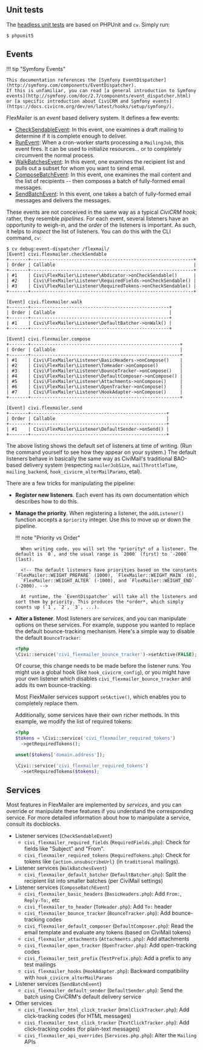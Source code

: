 ## Unit tests

The [headless unit tests](https://docs.civicrm.org/dev/en/latest/testing/#headless) are based on PHPUnit and `cv`. Simply run:

```
$ phpunit5
```

## Events

!!! tip "Symfony Events"

    This documentation references the [Symfony EventDispatcher](http://symfony.com/components/EventDispatcher).
    If this is unfamiliar, you can read [a general introduction to Symfony events](http://symfony.com/doc/2.7/components/event_dispatcher.html)
    or [a specific introduction about CiviCRM and Symfony events](https://docs.civicrm.org/dev/en/latest/hooks/setup/symfony/).

FlexMailer is an *event* based delivery system. It defines a few events:

* [CheckSendableEvent](CheckSendableEvent.md): In this event, one examines a draft mailing to determine if it is complete enough to deliver.
* [RunEvent](RunEvent.md): When a cron-worker starts processing a `MailingJob`, this event fires. It can be used to initialize resources... or to completely circumvent the normal process.
* [WalkBatchesEvent](WalkBatchesEvent.md): In this event, one examines the recipient list and pulls out a subset for whom you want to send email.
* [ComposeBatchEvent](ComposeBatchEvent.md): In this event, one examines the mail content and the list of recipients -- then composes a batch of fully-formed email messages.
* [SendBatchEvent](SendBatchEvent.md): In this event, one takes a batch of fully-formed email messages and delivers the messages.

These events are not conceived in the same way as a typical *CiviCRM hook*; rather, they resemble *pipelines*.  For each event, several listeners
have an opportunity to weigh-in, and the *order* of the listeners is important.  As such, it helps to *inspect* the list of listeners.  You can do
this with the CLI command, `cv`:

```
$ cv debug:event-dispatcher /flexmail/
[Event] civi.flexmailer.checkSendable
+-------+------------------------------------------------------------+
| Order | Callable                                                   |
+-------+------------------------------------------------------------+
| #1    | Civi\FlexMailer\Listener\Abdicator->onCheckSendable()      |
| #2    | Civi\FlexMailer\Listener\RequiredFields->onCheckSendable() |
| #3    | Civi\FlexMailer\Listener\RequiredTokens->onCheckSendable() |
+-------+------------------------------------------------------------+

[Event] civi.flexmailer.walk
+-------+---------------------------------------------------+
| Order | Callable                                          |
+-------+---------------------------------------------------+
| #1    | Civi\FlexMailer\Listener\DefaultBatcher->onWalk() |
+-------+---------------------------------------------------+

[Event] civi.flexmailer.compose
+-------+-------------------------------------------------------+
| Order | Callable                                              |
+-------+-------------------------------------------------------+
| #1    | Civi\FlexMailer\Listener\BasicHeaders->onCompose()    |
| #2    | Civi\FlexMailer\Listener\ToHeader->onCompose()        |
| #3    | Civi\FlexMailer\Listener\BounceTracker->onCompose()   |
| #4    | Civi\FlexMailer\Listener\DefaultComposer->onCompose() |
| #5    | Civi\FlexMailer\Listener\Attachments->onCompose()     |
| #6    | Civi\FlexMailer\Listener\OpenTracker->onCompose()     |
| #7    | Civi\FlexMailer\Listener\HookAdapter->onCompose()     |
+-------+-------------------------------------------------------+

[Event] civi.flexmailer.send
+-------+--------------------------------------------------+
| Order | Callable                                         |
+-------+--------------------------------------------------+
| #1    | Civi\FlexMailer\Listener\DefaultSender->onSend() |
+-------+--------------------------------------------------+
```

The above listing shows the default set of listeners at time of writing. (Run the command yourself to see how they appear on your system.)
The default listeners behave in basically the same way as CiviMail's traditional BAO-based delivery system (respecting `mailerJobSize`,
`mailThrottleTime`, `mailing_backend`, `hook_civicrm_alterMailParams`, etal).

There are a few tricks for manipulating the pipeline:

* __Register new listeners__. Each event has its own documentation which describes how to do this.
* __Manage the priority__. When registering a listener, the `addListener()` function accepts a `$priority` integer. Use this to move up or down the pipeline.

    !!! note "Priority vs Order"

        When writing code, you will set the *priority* of a listener. The default is `0`, and the usual range is `2000` (first) to `-2000` (last).

        <!-- The default listeners have priorities based on the constants `FlexMailer::WEIGHT_PREPARE` (1000), `FlexMailer::WEIGHT_MAIN` (0),
        `FlexMailer::WEIGHT_ALTER` (-1000), and `FlexMailer::WEIGHT_END` (-2000). -->

        At runtime, the `EventDispatcher` will take all the listeners and sort them by priority. This produces the *order*, which simply counts up (`1`, `2`, `3`, ...).

* __Alter a listener__. Most listeners are *services*, and you can manipulate options on these services. For example, suppose you wanted to replace the default bounce-tracking mechanism.
  Here's a simple way to disable the default `BounceTracker`:

    ```php
    <?php
    \Civi::service('civi_flexmailer_bounce_tracker')->setActive(FALSE);
    ```

    Of course, this change needs to be made before the listener runs. You might use a global hook (like `hook_civicrm_config`), or you might
    have your own listener which disables `civi_flexmailer_bounce_tracker` and adds its own bounce-tracking.

    Most FlexMailer services support `setActive()`, which enables you to completely replace them.

    Additionally, some services have their own richer methods. In this example, we modify the list of required tokens:

    ```php
    <?php
    $tokens = \Civi::service('civi_flexmailer_required_tokens')
      ->getRequiredTokens();

    unset($tokens['domain.address']);

    \Civi::service('civi_flexmailer_required_tokens')
      ->setRequiredTokens($tokens);
    ```

## Services

Most features in FlexMailer are implemented by *services*, and you can override or manipulate these features if you understand the corresponding service.
For more detailed information about how to manipulate a service, consult its docblocks.

* Listener services (`CheckSendableEvent`)
     * `civi_flexmailer_required_fields` (`RequiredFields.php`): Check for fields like "Subject" and "From".
     * `civi_flexmailer_required_tokens` (`RequiredTokens.php`): Check for tokens like `{action.unsubscribeUrl}` (in `traditional` mailings).
* Listener services (`WalkBatchesEvent`)
     * `civi_flexmailer_default_batcher` (`DefaultBatcher.php`): Split the recipient list into smaller batches (per CiviMail settings)
* Listener services (`ComposeBatchEvent`)
     * `civi_flexmailer_basic_headers` (`BasicHeaders.php`): Add `From:`, `Reply-To:`, etc
     * `civi_flexmailer_to_header` (`ToHeader.php`): Add `To:` header
     * `civi_flexmailer_bounce_tracker` (`BounceTracker.php`): Add bounce-tracking codes
     * `civi_flexmailer_default_composer` (`DefaultComposer.php`): Read the email template and evaluate any tokens (based on CiviMail tokens)
     * `civi_flexmailer_attachments` (`Attachments.php`): Add attachments
     * `civi_flexmailer_open_tracker` (`OpenTracker.php`): Add open-tracking codes
     * `civi_flexmailer_test_prefix` (`TestPrefix.php`): Add a prefix to any test mailings
     * `civi_flexmailer_hooks` (`HookAdapter.php`): Backward compatibility with `hook_civicrm_alterMailParams`
* Listener services (`SendBatchEvent`)
     * `civi_flexmailer_default_sender` (`DefaultSender.php`): Send the batch using CiviCRM's default delivery service
* Other services
     * `civi_flexmailer_html_click_tracker` (`HtmlClickTracker.php`): Add click-tracking codes (for HTML messages)
     * `civi_flexmailer_text_click_tracker` (`TextClickTracker.php`): Add click-tracking codes (for plain-text messages)
     * `civi_flexmailer_api_overrides` (`Services.php.php`): Alter the `Mailing` APIs
